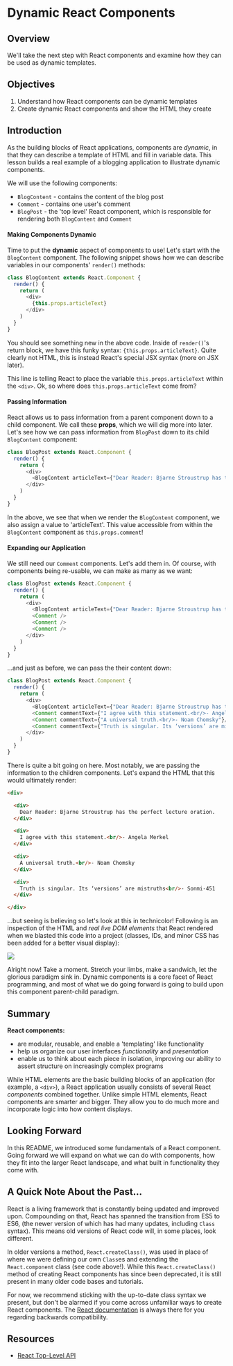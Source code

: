 # Dynamic React Components


## Overview

We'll take the next step with React components and examine how they can be used
as dynamic templates. 


## Objectives

1. Understand how React components can be dynamic templates
2. Create dynamic React components and show the HTML they create


## Introduction

As the building blocks of React applications, components are _dynamic_, in that
they can describe a template of HTML and fill in variable data. This lesson
builds a real example of a blogging application to illustrate dynamic
components.

We will use the following components:
  - `BlogContent` - contains the content of the blog post
  - `Comment` - contains one user's comment
  - `BlogPost` - the 'top level' React component, which is responsible for rendering both `BlogContent` and `Comment`


#### Making Components Dynamic

Time to put the **dynamic** aspect of components to use! Let's start with the
`BlogContent` component. The following snippet shows how we can describe
variables in our components' `render()` methods:

```javascript
class BlogContent extends React.Component {
  render() {
    return (
      <div>
        {this.props.articleText}
      </div>  
    )
  }
}
```

You should see something new in the above code. Inside of `render()`'s return
block, we have this funky syntax: `{this.props.articleText}`. Quite clearly not
HTML, this is instead React's special JSX syntax (more on JSX later). 

This line is telling React to place the variable `this.props.articleText` within
the `<div>`. Ok, so where does `this.props.articleText` come from?


#### Passing Information

React allows us to pass information from a parent component down to a child
component. We call these **props**, which we will dig more into later. Let's see
how we can pass information from `BlogPost` down to its child `BlogContent`
component:

```javascript
class BlogPost extends React.Component {
  render() {
    return (
      <div>
        <BlogContent articleText={"Dear Reader: Bjarne Stroustrup has the perfect lecture oration."}/>
      </div>
    )
  }
}
```

In the above, we see that when we render the `BlogContent` component, we also
assign a value to 'articleText'. This value accessible from within the
`BlogContent` component as `this.props.comment`!

#### Expanding our Application

We still need our `Comment` components. Let's add them in. Of course, with
components being re-usable, we can make as many as we want:

```javascript
class BlogPost extends React.Component {
  render() {
    return (
      <div>
        <BlogContent articleText={"Dear Reader: Bjarne Stroustrup has the perfect lecture oration."}/>
        <Comment />
        <Comment />
        <Comment />
      </div>
    )
  }
}
```

...and just as before, we can pass the their content down:


```javascript
class BlogPost extends React.Component {
  render() {
    return (
      <div>
        <BlogContent articleText={"Dear Reader: Bjarne Stroustrup has the perfect lecture oration."}/>
        <Comment commentText={"I agree with this statement.<br/>- Angela Merkel"}/>
        <Comment commentText={"A universal truth.<br/>- Noam Chomsky"}/>
        <Comment commentText={"Truth is singular. Its ‘versions’ are mistruths.<br/>- Sonmi-451"}/>
      </div>
    )
  }
}
```

There is quite a bit going on here. Most notably, we are passing the information
to the children components. Let's expand the HTML that this would ultimately render:

```html
<div>

  <div>
    Dear Reader: Bjarne Stroustrup has the perfect lecture oration.
  </div>

  <div>
    I agree with this statement.<br/>- Angela Merkel
  </div>

  <div>
    A universal truth.<br/>- Noam Chomsky
  </div>

  <div>
    Truth is singular. Its ‘versions’ are mistruths<br/>- Sonmi-451
  </div>

</div>
```

...but seeing is believing so let's look at this in technicolor! Following is an
inspection of the HTML and _real live DOM elements_ that React rendered when we
blasted this code into a project (classes, IDs, and minor CSS has been added for a better visual display):

<object data="https://learn-verified.s3.amazonaws.com/sample-component-video.gif" type="image/png">
  <img src="./completed-example.gif" />
</object>


Alright now! Take a moment. Stretch your limbs, make a sandwich, let the
glorious paradigm sink in. Dynamic components is a core facet of React
programming, and most of what we do going forward is going to build upon this
component parent-child paradigm.


## Summary

**React components:**
  - are modular, reusable, and enable a 'templating' like functionality
  - help us organize our user interfaces _functionality_ and _presentation_
  - enable us to think about each piece in isolation, improving our ability to assert structure on increasingly complex programs

While HTML elements are the basic building blocks of an application (for
example, a `<div>`), a React application usually consists of several React
_components_ combined together. Unlike simple HTML elements, React components
are smarter and bigger. They allow you to do much more and incorporate logic
into how content displays.


## Looking Forward

In this README, we introduced some fundamentals of a React component. Going forward we will expand on what we can do with components, how they fit into the larger React landscape, and what built in functionality they come with.


## A Quick Note About the Past...

React is a living framework that is constantly being updated and improved upon.
Compounding on that, React has spanned the transition from ES5 to ES6, (the
newer version of which has had many updates, including `Class` syntax). This
means old versions of React code will, in some places, look different.

In older versions a method, `React.createClass()`, was used in place of where we
were defining our own `Class`es and extending the `React.component` class (see
code above!). While this `React.createClass()` method of creating React
components has since been deprecated, it is still present in many older code
bases and tutorials. 

For now, we recommend sticking with the up-to-date class syntax we present, but
don't be alarmed if you come across unfamiliar ways to create React components.
The [React documentation][old-react] is always there for you regarding backwards
compatibility.

## Resources
- [React Top-Level API](https://reactjs.org/docs/react-api.html)

[old-react]: https://reactjs.org/docs/react-without-es6.html
[react-component]: https://reactjs.org/docs/components-and-props.html
[bjarne-stroustrup]: https://www.youtube.com/watch?v=JBjjnqG0BP8
